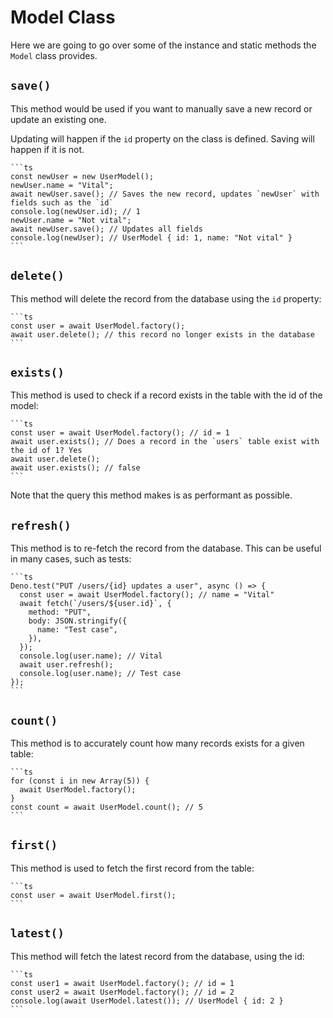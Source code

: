 # Model Class

Here we are going to go over some of the instance and static methods the `Model`
class provides.

## `save()`

This method would be used if you want to manually save a new record or update an
existing one.

Updating will happen if the `id` property on the class is defined. Saving will
happen if it is not.

    ```ts
    const newUser = new UserModel();
    newUser.name = "Vital";
    await newUser.save(); // Saves the new record, updates `newUser` with fields such as the `id`
    console.log(newUser.id); // 1
    newUser.name = "Not vital";
    await newUser.save(); // Updates all fields
    console.log(newUser); // UserModel { id: 1, name: "Not vital" }
    ```

## `delete()`

This method will delete the record from the database using the `id` property:

    ```ts
    const user = await UserModel.factory();
    await user.delete(); // this record no longer exists in the database
    ```

## `exists()`

This method is used to check if a record exists in the table with the id of the
model:

    ```ts
    const user = await UserModel.factory(); // id = 1
    await user.exists(); // Does a record in the `users` table exist with the id of 1? Yes
    await user.delete();
    await user.exists(); // false
    ```

Note that the query this method makes is as performant as possible.

## `refresh()`

This method is to re-fetch the record from the database. This can be useful in
many cases, such as tests:

    ```ts
    Deno.test("PUT /users/{id} updates a user", async () => {
      const user = await UserModel.factory(); // name = "Vital"
      await fetch(`/users/${user.id}`, {
        method: "PUT",
        body: JSON.stringify({
          name: "Test case",
        }),
      });
      console.log(user.name); // Vital
      await user.refresh();
      console.log(user.name); // Test case
    });
    ```

## `count()`

This method is to accurately count how many records exists for a given table:

    ```ts
    for (const i in new Array(5)) {
      await UserModel.factory();
    }
    const count = await UserModel.count(); // 5
    ```

## `first()`

This method is used to fetch the first record from the table:

    ```ts
    const user = await UserModel.first();
    ```

## `latest()`

This method will fetch the latest record from the database, using the id:

    ```ts
    const user1 = await UserModel.factory(); // id = 1
    const user2 = await UserModel.factory(); // id = 2
    console.log(await UserModel.latest()); // UserModel { id: 2 }
    ```
